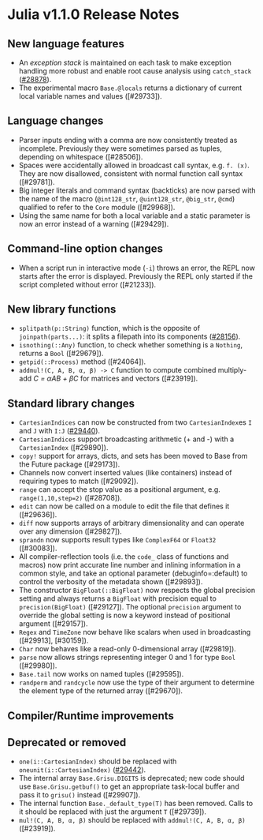 Julia v1.1.0 Release Notes
==========================

New language features
---------------------

  * An *exception stack* is maintained on each task to make exception handling more robust and enable root cause analysis using `catch_stack` ([#28878]).
  * The experimental macro `Base.@locals` returns a dictionary of current local variable names
    and values ([#29733]).

Language changes
----------------

  * Parser inputs ending with a comma are now consistently treated as incomplete.
    Previously they were sometimes parsed as tuples, depending on whitespace ([#28506]).
  * Spaces were accidentally allowed in broadcast call syntax, e.g. `f. (x)`. They are now
    disallowed, consistent with normal function call syntax ([#29781]).
  * Big integer literals and command syntax (backticks) are now parsed with the name of
    the macro (`@int128_str`, `@uint128_str`, `@big_str`, `@cmd`) qualified to refer
    to the `Core` module ([#29968]).
  * Using the same name for both a local variable and a static parameter is now an error instead
    of a warning ([#29429]).

Command-line option changes
---------------------------

  * When a script run in interactive mode (`-i`) throws an error, the REPL now starts after
    the error is displayed. Previously the REPL only started if the script completed without
    error ([#21233]).

New library functions
---------------------

  * `splitpath(p::String)` function, which is the opposite of `joinpath(parts...)`: it splits a filepath into its components ([#28156]).
  * `isnothing(::Any)` function, to check whether something is a `Nothing`, returns a `Bool` ([#29679]).
  * `getpid(::Process)` method ([#24064]).
  * `addmul!(C, A, B, α, β) -> C` function to compute combined multiply-add _C = αAB + βC_ for matrices and vectors ([#23919]).

Standard library changes
------------------------

  * `CartesianIndices` can now be constructed from two `CartesianIndex`es `I` and `J` with `I:J` ([#29440]).
  * `CartesianIndices` support broadcasting arithmetic (+ and -) with a `CartesianIndex` ([#29890]).
  * `copy!` support for arrays, dicts, and sets has been moved to Base from the Future package ([#29173]).
  * Channels now convert inserted values (like containers) instead of requiring types to match ([#29092]).
  * `range` can accept the stop value as a positional argument, e.g. `range(1,10,step=2)` ([#28708]).
  * `edit` can now be called on a module to edit the file that defines it ([#29636]).
  * `diff` now supports arrays of arbitrary dimensionality and can operate over any dimension ([#29827]).
  * `sprandn` now supports result types like `ComplexF64` or `Float32` ([#30083]).
  * All compiler-reflection tools (i.e. the `code_` class of functions and macros) now print accurate
    line number and inlining information in a common style, and take an optional parameter (debuginfo=:default)
    to control the verbosity of the metadata shown ([#29893]).
  * The constructor `BigFloat(::BigFloat)` now respects the global precision setting and always
    returns a `BigFloat` with precision equal to `precision(BigFloat)` ([#29127]). The optional
    `precision` argument to override the global setting is now a keyword instead of positional
    argument ([#29157]).
  * `Regex` and `TimeZone` now behave like scalars when used in broadcasting ([#29913], [#30159]).
  * `Char` now behaves like a read-only 0-dimensional array ([#29819]).
  * `parse` now allows strings representing integer 0 and 1 for type `Bool` ([#29980]).
  * `Base.tail` now works on named tuples ([#29595]).
  * `randperm` and `randcycle` now use the type of their argument to determine the element type of
    the returned array ([#29670]).

Compiler/Runtime improvements
-----------------------------


Deprecated or removed
---------------------

  * `one(i::CartesianIndex)` should be replaced with `oneunit(i::CartesianIndex)` ([#29442]).
  * The internal array `Base.Grisu.DIGITS` is deprecated; new code should use `Base.Grisu.getbuf()`
    to get an appropriate task-local buffer and pass it to `grisu()` instead ([#29907]).
  * The internal function `Base._default_type(T)` has been removed. Calls to it should be
    replaced with just the argument `T` ([#29739]).
  * `mul!(C, A, B, α, β)` should be replaced with `addmul!(C, A, B, α, β)` ([#23919]).

<!--- generated by NEWS-update.jl: -->
[#28156]: https://github.com/JuliaLang/julia/issues/28156
[#28878]: https://github.com/JuliaLang/julia/issues/28878
[#29440]: https://github.com/JuliaLang/julia/issues/29440
[#29442]: https://github.com/JuliaLang/julia/issues/29442
